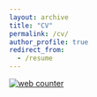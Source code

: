 ```yaml
---
layout: archive
title: "CV"
permalink: /cv/
author_profile: true
redirect_from:
  - /resume
---
```

<head>
<!-- Google tag (gtag.js) -->
<script async src="https://www.googletagmanager.com/gtag/js?id=G-P7NJMYKVS8"></script>
<script>
  window.dataLayer = window.dataLayer || [];
  function gtag(){dataLayer.push(arguments);}
  gtag('js', new Date());

  gtag('config', 'G-P7NJMYKVS8');
</script>  
</head>

<!-- Default Statcounter code for Github Page
https://chalianwar.github.io/ -->
<script type="text/javascript">
var sc_project=12954458; 
var sc_invisible=1; 
var sc_security="44ee4e0a"; 
</script>
<script type="text/javascript"
src="https://www.statcounter.com/counter/counter.js"
async></script>
<noscript><div class="statcounter"><a title="web counter"
href="https://statcounter.com/" target="_blank"><img
class="statcounter"
src="https://c.statcounter.com/12954458/0/44ee4e0a/1/"
alt="web counter"
referrerPolicy="no-referrer-when-downgrade"></a></div></noscript>
<!-- End of Statcounter Code -->


<object data="../assets/Curriculum_Vitae.pdf" width="1000" height="1000" type='application/pdf'></object>